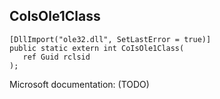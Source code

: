 ## CoIsOle1Class

```
[DllImport("ole32.dll", SetLastError = true)]
public static extern int CoIsOle1Class(
   ref Guid rclsid
);
```

Microsoft documentation: (TODO)
